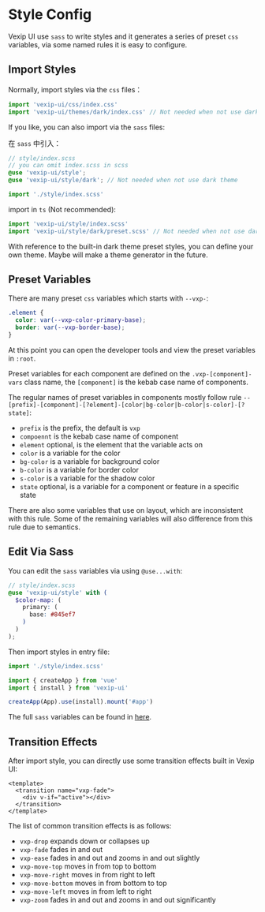 # Style Config

Vexip UI use `sass` to write styles and it generates a series of preset `css` variables, via some named rules it is easy to configure.

## Import Styles

Normally, import styles via the `css` files：

```ts
import 'vexip-ui/css/index.css'
import 'vexip-ui/themes/dark/index.css' // Not needed when not use dark theme
```

If you like, you can also import via the `sass` files:

在 `sass` 中引入：

```scss
// style/index.scss
// you can omit index.scss in scss
@use 'vexip-ui/style';
@use 'vexip-ui/style/dark'; // Not needed when not use dark theme
```

```ts
import './style/index.scss'
```

import in `ts` (Not recommended):

```ts
import 'vexip-ui/style/index.scss'
import 'vexip-ui/style/dark/preset.scss' // Not needed when not use dark theme
```

With reference to the built-in dark theme preset styles, you can define your own theme. Maybe will make a theme generator in the future.

## Preset Variables

There are many preset `css` variables which starts with `--vxp-`:

```css
.element {
  color: var(--vxp-color-primary-base);
  border: var(--vxp-border-base);
}
```

At this point you can open the developer tools and view the preset variables in `:root`.

Preset variables for each component are defined on the `.vxp-[component]-vars` class name, the `[component]` is the kebab case name of components.

The regular names of preset variables in components mostly follow rule `--[prefix]-[component]-[?element]-[color|bg-color|b-color|s-color]-[?state]`:

- `prefix` is the prefix, the default is `vxp`
- `compoennt` is the kebab case name of component
- `element` optional, is the element that the variable acts on
- `color` is a variable for the color
- `bg-color` is a variable for background color
- `b-color` is a variable for border color
- `s-color` is a variable for the shadow color
- `state` optional, is a variable for a component or feature in a specific state

There are also some variables that use on layout, which are inconsistent with this rule. Some of the remaining variables will also difference from this rule due to semantics.

## Edit Via Sass

You can edit the `sass` variables via using `@use...with`:

```scss
// style/index.scss
@use 'vexip-ui/style' with (
  $color-map: (
    primary: (
      base: #845ef7
    )
  )
);
```

Then import styles in entry file:

```ts
import './style/index.scss'

import { createApp } from 'vue'
import { install } from 'vexip-ui'

createApp(App).use(install).mount('#app')
```

The full `sass` variables can be found in [here](https://github.com/vexip-ui/vexip-ui/blob/main/style/design/variables.scss).

## Transition Effects

After import style, you can directly use some transition effects built in Vexip UI:

```vue
<template>
  <transition name="vxp-fade">
    <div v-if="active"></div>
  </transition>
</template>
```

The list of common transition effects is as follows:

- `vxp-drop` expands down or collapses up
- `vxp-fade` fades in and out
- `vxp-ease` fades in and out and zooms in and out slightly
- `vxp-move-top` moves in from top to bottom
- `vxp-move-right` moves in from right to left
- `vxp-move-bottom` moves in from bottom to top
- `vxp-move-left` moves in from left to right
- `vxp-zoom` fades in and out and zooms in and out significantly
